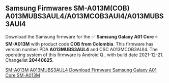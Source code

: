 <h2>Samsung Firmwares SM-A013M(COB) A013MUBS3AUL4/A013MCOB3AUI4/A013MUBS3AUI4</h2>
Download the Samsung firmware for the ✅ <strong>Samsung Galaxy A01 Core </strong> ⭐ <strong>SM-A013M</strong> with product code <strong>COB</strong> <strong> from Colombia</strong>. This firmware has version number PDA <strong>A013MUBS3AUL4</strong> and CSC A013MCOB3AUI4. The operating system of this firmware is Android Q , with build date 2021-12-21. Changelist <strong>20440625</strong>.

[SM-A013M](https://samfirm.shop/samsung/model/SM-A013M)
[A013MUBS3AUL4](https://samfirm.shop/samsung/pda/A013MUBS3AUL4)
[Download Firmware Samsung Galaxy A01 Core SM-A013M](https://samfirm.shop/samsung/firmware/484477)

